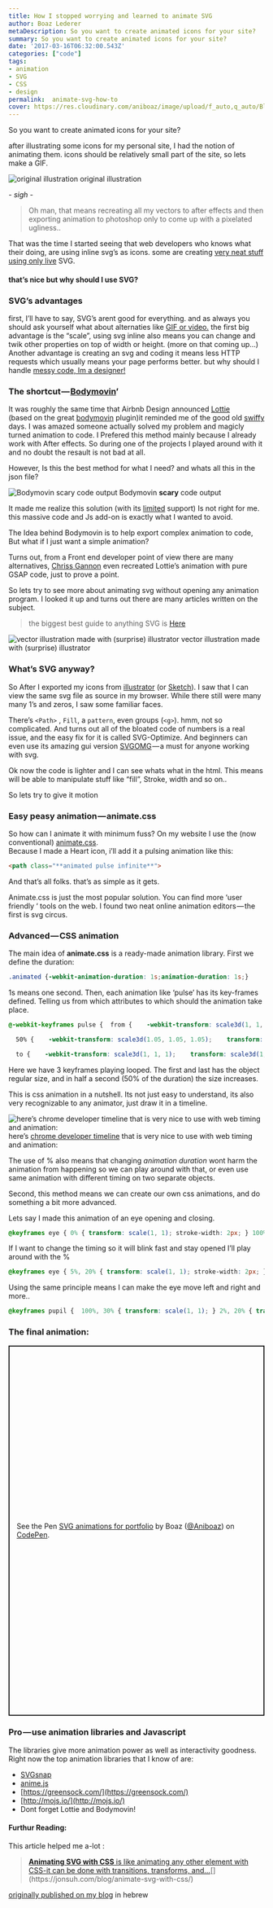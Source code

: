 ```yaml
---
title: How I stopped worrying and learned to animate SVG
author: Boaz Lederer
metaDescription: So you want to create animated icons for your site?
summary: So you want to create animated icons for your site?
date: '2017-03-16T06:32:00.543Z'
categories: ["code"]
tags: 
- animation
- SVG
- CSS
- design
permalink:  animate-svg-how-to
cover: https://res.cloudinary.com/aniboaz/image/upload/f_auto,q_auto/Blog/animate-svg.jpg
---
```

So you want to create animated icons for your site?

after illustrating some icons for my personal site, I had the notion of animating them. icons should be relatively small part of the site, so lets make a GIF.

![original illustration](https://res.cloudinary.com/aniboaz/image/upload/q_auto/Blog/IMG_20170302_181730.jpg)
original illustration

_\- sigh -_

> Oh man, that means recreating all my vectors to after effects and then exporting animation to photoshop only to come up with a pixelated ugliness..

That was the time I started seeing that web developers who knows what their doing, are using inline svg’s as icons. some are creating [very neat stuff](https://tympanus.net/codrops/2016/03/16/interactive-animated-svg-drum-kit/) [using only live](https://codyhouse.co/gem/animate-svg-icons-with-css-and-snap/) SVG.

#### that’s nice but why should I use SVG?

### SVG’s advantages

first, I’ll have to say, SVG’s arent good for everything. and as always you should ask yourself what about alternaties like [GIF or video.](https://bitsofco.de/optimising-gifs/) the first big advantage is the “scale”, using svg inline also means you can change and twik other properties on top of width or height. (more on that coming up…) Another advantage is creating an svg and coding it means less HTTP requests which usually means your page performs better. but why should I handle [messy code, Im a designer!](https://res.cloudinary.com/aniboaz/image/upload/f_auto,q_auto/Blog/Screenshot_2.jpg)

### The shortcut — [Bodymovin](https://www.behance.net/gallery/27390219/BODYMOVIN)’

It was roughly the same time that Airbnb Design announced [Lottie](http://airbnb.design/lottie/)  
(based on the great [bodymovin](https://github.com/bodymovin/bodymovin) plugin)it reminded me of the good old [swiffy](https://developers.google.com/swiffy/) days. I was amazed someone actually solved my problem and magicly turned animation to code. I Prefered this method mainly because I already work with After effects. So during one of the projects I played around with it and no doubt the resault is not bad at all.

However, Is this the best method for what I need? and whats all this in the json file?

![Bodymovin **scary** code output](https://res.cloudinary.com/aniboaz/image/fetch/https://cdn-images-1.medium.com/max/800/0*sUbxRG00yMakJVmG.jpg)
Bodymovin **scary** code output

It made me realize this solution (with its [limited](https://github.com/bodymovin/bodymovin/wiki/) support) Is not right for me. this massive code and Js add-on is exactly what I wanted to avoid.

The Idea behind Bodymovin is to help export complex animation to code, But what if I just want a simple animation?

Turns out, from a Front end developer point of view there are many alternatives, [Chriss Gannon](https://gannon.tv/) even recreated Lottie’s animation with pure GSAP code, just to prove a point.

So lets try to see more about animating svg without opening any animation program. I looked it up and turns out there are many articles written on the subject.

> the biggest best guide to anything SVG is [Here](https://svgontheweb.com/)

![vector illustration made with (surprise) illustrator](https://res.cloudinary.com/aniboaz/image/fetch/https://cdn-images-1.medium.com/max/800/0*YT1cfvZdiL1ppZF8.png)
vector illustration made with (surprise) illustrator

### What’s SVG anyway?

So After I exported my icons from [illustrator](https://css-tricks.com/using-svg/) (or [Sketch](https://medium.com/sketch-app-sources/exploring-ways-to-export-clean-svg-icons-with-sketch-the-correct-way-752e73ec4694#.nebaa6ybt)). I saw that I can view the same svg file as source in my browser. While there still were many many 1’s and zeros, I saw some familiar faces.

There’s `<Path>` , `Fill`, a `pattern`, even groups (`<g>`). hmm, not so complicated. And turns out all of the bloated code of numbers is a real issue, and the easy fix for it is called SVG-Optimize. And beginners can even use its amazing gui version [SVGOMG](https://jakearchibald.github.io/svgomg/) — a must for anyone working with svg.

Ok now the code is lighter and I can see whats what in the html. This means will be able to manipulate stuff like “fill”, Stroke, width and so on..

So lets try to give it motion

### Easy peasy animation — animate.css

So how can I animate it with minimum fuss? On my website I use the (now conventional) [animate.css](https://daneden.github.io/animate.css/).  
Because I made a Heart icon, i’ll add it a pulsing animation like this:

```html
<path class="**animated pulse infinite**">
```

And that’s all folks. that’s as simple as it gets.

Animate.css is just the most popular solution. You can find more ‘user friendly ‘ tools on the web. I found two neat online animation editors — the first is svg circus.

### Advanced — CSS animation

The main idea of **animate.css** is a ready-made animation library. First we define the duration:

```css
.animated {-webkit-animation-duration: 1s;animation-duration: 1s;}
```

1s means one second. Then, each animation like ‘pulse’ has its key-frames defined. Telling us from which attributes to which should the animation take place.

```css
@-webkit-keyframes pulse {  from {    -webkit-transform: scale3d(1, 1, 1);    transform: scale3d(1, 1, 1);  }
```

```css
  50% {    -webkit-transform: scale3d(1.05, 1.05, 1.05);    transform: scale3d(1.05, 1.05, 1.05);  }
```

```css
  to {    -webkit-transform: scale3d(1, 1, 1);    transform: scale3d(1, 1, 1);  }}
```

Here we have 3 keyframes playing looped. The first and last has the object regular size, and in half a second (50% of the duration) the size increases.

This is css animation in a nutshell. Its not just easy to understand, its also very recognizable to any animator, just draw it in a timeline.

![here’s [chrome developer timeline](https://developers.google.com/web/tools/chrome-devtools/inspect-styles/animations) that is very nice to use with web timing and animation:](https://res.cloudinary.com/aniboaz/image/fetch/https://cdn-images-1.medium.com/max/800/0*Gxr58bE3aeqVyQQm.jpg)
here’s [chrome developer timeline](https://developers.google.com/web/tools/chrome-devtools/inspect-styles/animations) that is very nice to use with web timing and animation:

The use of % also means that changing _animation duration_ wont harm the animation from happening so we can play around with that, or even use same animation with different timing on two separate objects.

Second, this method means we can create our own css animations, and do something a bit more advanced.

Lets say I made this animation of an eye opening and closing.

```css
@keyframes eye { 0% { transform: scale(1, 1); stroke-width: 2px; } 100%{ transform: scale(1, 0); stroke-width: 20px; } }
```

If I want to change the timing so it will blink fast and stay opened I’ll play around with the %

```css
@keyframes eye { 5%, 20% { transform: scale(1, 1); stroke-width: 2px; } 10%, 15% { transform: scale(1, 0); stroke-width: 20px; } }
```

Using the same principle means I can make the eye move left and right and more..

```css
@keyframes pupil {  100%, 30% { transform: scale(1, 1); } 2%, 20% { transform: scale(1.2, 1.2); } 9%, 16% { transform: scale(0, 0); } 75%, 50%, 35% { transform: translate(20px, -4px); } 55%, 65% { transform: translate(-20px, 5px);  }  }
```

### The final animation:

<p class="codepen" data-height="727" data-default-tab="html,result" data-user="Aniboaz" data-slug-hash="WpvpKO" data-editable="true" style="height: 727px; box-sizing: border-box; display: flex; align-items: center; justify-content: center; border: 2px solid; margin: 1em 0; padding: 1em;" data-pen-title="SVG animations for portfolio" loading="lazy">
  <span>See the Pen <a href="https://codepen.io/Aniboaz/pen/WpvpKO">
  SVG animations for portfolio</a> by Boaz (<a href="https://codepen.io/Aniboaz">@Aniboaz</a>)
  on <a href="https://codepen.io">CodePen</a>.</span>
</p>
<script async defer src="https://static.codepen.io/assets/embed/ei.js" ></script>

### Pro — use animation libraries and Javascript

The libraries give more animation power as well as interactivity goodness. Right now the top animation libraries that I know of are:

*   [SVGsnap](http://snapsvg.io/)
*   [anime.js](http://anime-js.com/)
*   [https://greensock.com/](https://greensock.com/)
*   [http://mojs.io/](http://mojs.io/)
*   Dont forget Lottie and Bodymovin!

#### Furthur Reading:

This article helped me a-lot :

> [**Animating SVG with CSS** is like animating any other element with CSS-it can be done with transitions, transforms, and…](https://jonsuh.com/blog/animate-svg-with-css/ "https://jonsuh.com/blog/animate-svg-with-css/")[](https://jonsuh.com/blog/animate-svg-with-css/)

[originally published on my blog](http://www.aniboaz.co.il/Blog/blog/2017/03/14/svg-anim/) in hebrew
